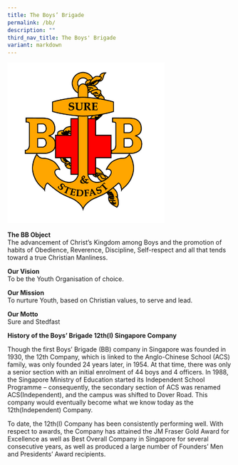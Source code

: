 ```yaml
---
title: The Boys’ Brigade
permalink: /bb/
description: ""
third_nav_title: The Boys' Brigade
variant: markdown
---
```

<img src="/images/boysbrigadlogo1.jpg" style="width:70%">
		 
**The BB Object**  
The advancement of Christ’s Kingdom among Boys and the promotion of habits of Obedience, Reverence, Discipline, Self-respect and all that tends toward a true Christian Manliness.

**Our Vision**  
To be the Youth Organisation of choice.

**Our Mission**  
To nurture Youth, based on Christian values, to serve and lead.

**Our Motto**  
Sure and Stedfast

**History of the Boys’ Brigade 12th(I) Singapore Company**

Though the first Boys’ Brigade (BB) company in Singapore was founded in 1930, the 12th Company, which is linked to the Anglo-Chinese School (ACS) family, was only founded 24 years later, in 1954. At that time, there was only a senior section with an initial enrolment of 44 boys and 4 officers. In 1988, the Singapore Ministry of Education started its Independent School Programme – consequently, the secondary section of ACS was renamed ACS(Independent), and the campus was shifted to Dover Road. This company would eventually become what we know today as the 12th(Independent) Company.

To date, the 12th(I) Company has been consistently performing well. With respect to awards, the Company has attained the JM Fraser Gold Award for Excellence as well as Best Overall Company in Singapore for several consecutive years, as well as produced a large number of Founders’ Men and Presidents’ Award recipients.
